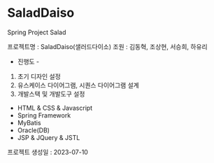 # SaladDaiso
Spring Project Salad

프로젝트명 : SaladDaiso(샐러드다이소)
조원 : 김동혁, 조상현, 서승희, 하유리

- 진행도 -
1. 초기 디자인 설정
2. 유스케이스 다이어그램, 시퀀스 다이어그램 설계
3. 개발스택 및 개발도구 설정
  - HTML & CSS & Javascript
  - Spring Framework
  - MyBatis
  - Oracle(DB)
  - JSP & JQuery & JSTL

프로젝트 생성일 : 2023-07-10
